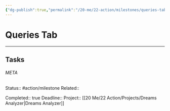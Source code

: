 ```yaml
---
{"dg-publish":true,"permalink":"/20-me/22-action/milestones/queries-tab/"}
---
```


# Queries Tab
---
## Tasks



###### META
Status:: #action/milestone 
Related:: 

Completed:: true
Deadline:: 
Project:: [[20 Me/22 Action/Projects/Dreams Analyzer\|Dreams Analyzer]]
